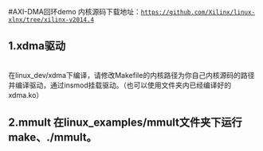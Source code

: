 #AXI-DMA回环demo
内核源码下载地址：<code>https://github.com/Xilinx/linux-xlnx/tree/xilinx-v2014.4</code></br>
<h2>1.xdma驱动</h2></br>
在linux_dev/xdma下编译，请修改Makefile的内核路径为你自己内核源码的路径并编译驱动，通过insmod挂载驱动。（也可以使用文件夹内已经编译好的xdma.ko）</br>
<h2>2.mmult
在linux_examples/mmult文件夹下运行make、./mmult。</br>
